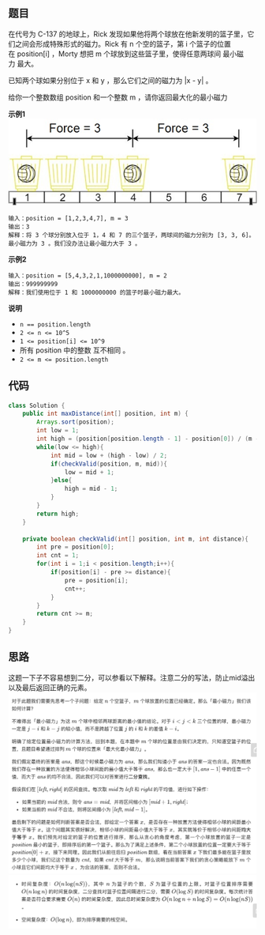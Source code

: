 ## 题目
在代号为 C-137 的地球上，Rick 发现如果他将两个球放在他新发明的篮子里，它们之间会形成特殊形式的磁力。Rick 有 n 个空的篮子，第 i 个篮子的位置在 position[i] ，Morty 想把 m 个球放到这些篮子里，使得任意两球间 最小磁力 最大。

已知两个球如果分别位于 x 和 y ，那么它们之间的磁力为 |x - y| 。

给你一个整数数组 position 和一个整数 m ，请你返回最大化的最小磁力

**示例1**
![](static/1552.jpg)
```
输入：position = [1,2,3,4,7], m = 3
输出：3
解释：将 3 个球分别放入位于 1，4 和 7 的三个篮子，两球间的磁力分别为 [3, 3, 6]。最小磁力为 3 。我们没办法让最小磁力大于 3 。
```

**示例2**
```
输入：position = [5,4,3,2,1,1000000000], m = 2
输出：999999999
解释：我们使用位于 1 和 1000000000 的篮子时最小磁力最大。
```

**说明**
* `n == position.length`
* `2 <= n <= 10^5`
* `1 <= position[i] <= 10^9`
* 所有 position 中的整数 互不相同 。
* `2 <= m <= position.length`

## 代码
```JAVA
class Solution {
    public int maxDistance(int[] position, int m) {
        Arrays.sort(position);
        int low = 1;
        int high = (position[position.length - 1] - position[0]) / (m - 1);
        while(low <= high){
            int mid = low + (high - low) / 2;
            if(checkValid(position, m, mid)){
                low = mid + 1;
            }else{
                high = mid - 1;
            }
        }
        return high;
    }

    private boolean checkValid(int[] position, int m, int distance){
        int pre = position[0];
        int cnt = 1;
        for(int i = 1;i < position.length;i++){
            if(position[i] - pre >= distance){
                pre = position[i];
                cnt++;
            }
        }
        return cnt >= m;
    }
}
```

## 思路

这题一下子不容易想到二分，可以参看以下解释。注意二分的写法，防止mid溢出以及最后返回正确的元素。
![](static/1552_1.png)
![](static/1552_2.png)